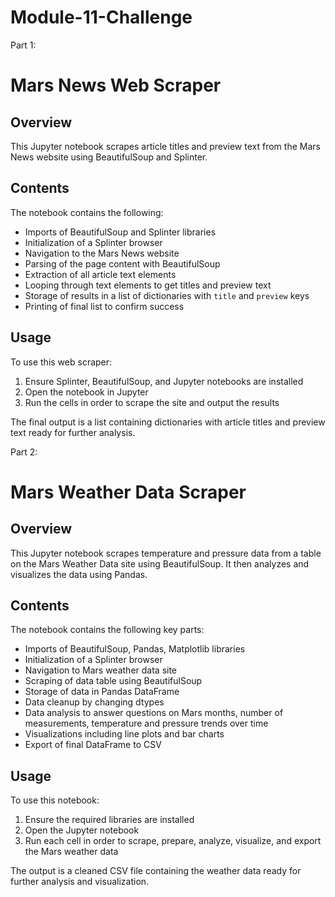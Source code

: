 # Module-11-Challenge

Part 1:

# Mars News Web Scraper

## Overview

This Jupyter notebook scrapes article titles and preview text from the Mars News website using BeautifulSoup and Splinter. 

## Contents

The notebook contains the following:

- Imports of BeautifulSoup and Splinter libraries
- Initialization of a Splinter browser
- Navigation to the Mars News website 
- Parsing of the page content with BeautifulSoup
- Extraction of all article text elements 
- Looping through text elements to get titles and preview text
- Storage of results in a list of dictionaries with `title` and `preview` keys
- Printing of final list to confirm success

## Usage

To use this web scraper:

1. Ensure Splinter, BeautifulSoup, and Jupyter notebooks are installed
2. Open the notebook in Jupyter
3. Run the cells in order to scrape the site and output the results

The final output is a list containing dictionaries with article titles and preview text ready for further analysis.

Part 2:

# Mars Weather Data Scraper 

## Overview

This Jupyter notebook scrapes temperature and pressure data from a table on the Mars Weather Data site using BeautifulSoup. It then analyzes and visualizes the data using Pandas.

## Contents

The notebook contains the following key parts:

- Imports of BeautifulSoup, Pandas, Matplotlib libraries
- Initialization of a Splinter browser  
- Navigation to Mars weather data site
- Scraping of data table using BeautifulSoup 
- Storage of data in Pandas DataFrame
- Data cleanup by changing dtypes 
- Data analysis to answer questions on Mars months, number of measurements, temperature and pressure trends over time
- Visualizations including line plots and bar charts
- Export of final DataFrame to CSV

## Usage 

To use this notebook:  

1. Ensure the required libraries are installed 
2. Open the Jupyter notebook
3. Run each cell in order to scrape, prepare, analyze, visualize, and export the Mars weather data

The output is a cleaned CSV file containing the weather data ready for further analysis and visualization.
